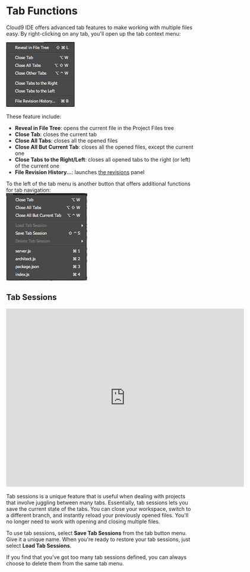 # Tab Functions

Cloud9 IDE offers advanced tab features to make working with multiple files easy. By right-clicking on any tab, you'll open up the tab context menu:

![The tab context menu](./resources/images/tab_context_menu.png)

These feature include:

* **Reveal in File Tree**: opens the current file in the Project Files tree
* **Close Tab**: closes the current tab
* **Close All Tabs**: closes all the opened files
* **Close All But Current Tab**: closes all the opened files, except the current one
* **Close Tabs to the Right/Left**: closes all opened tabs to the right (or left) of the current one 
* **File Revision History...**: launches [the revisions](./revisions.html) panel


To the left of the tab menu is another button that offers additional functions for tab navigation:  
![The tab button menu](./resources/images/tab_button_menu.png)
 
## Tab Sessions 

<div class="video-container">
<iframe width="640" height="480" src="https://www.youtube.com/embed/agUno6WDkAM" frameborder="0" allowfullscreen></iframe>
</div>

Tab sessions is a unique feature that is useful when dealing with projects that involve juggling between many tabs. Essentially, tab sessions lets you save the current state of the tabs. You can close your workspace, switch to a different branch, and instantly reload your previously opened files. You'll no longer need to work with opening and closing multiple files.

To use tab sessions, select **Save Tab Sessions** from the tab button menu. Give it a unique name. When you're ready to restore your tab sessions, just select **Load Tab Sessions**. 

If you find that you've got too many tab sessions defined, you can always choose to delete them from the same tab menu.